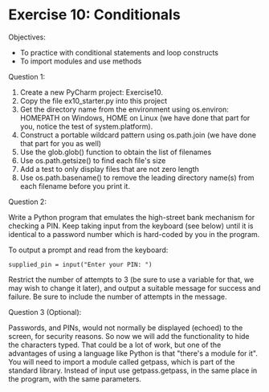 # Exercise 10: Conditionals 

Objectives:

* To practice with conditional statements and loop constructs
* To import modules and use methods

Question 1:

1. Create a new PyCharm project: Exercise10.
2. Copy the file ex10_starter.py into this project
3. Get the directory name from the environment using os.environ: HOMEPATH on Windows, HOME on Linux (we have done that part for you, notice the test of system.platform).
4. Construct a portable wildcard pattern using os.path.join (we have done that part for you as well)
5. Use the glob.glob() function to obtain the list of filenames
6. Use os.path.getsize() to find each file's size
7. Add a test to only display files that are not zero length
8. Use os.path.basename() to remove the leading directory name(s) from each filename before you print it.

Question 2:

Write a Python program that emulates the high-street bank mechanism for checking a PIN. Keep taking input from the keyboard (see below) until it is identical to a password number which is hard-coded by you in the program.

To output a prompt and read from the keyboard:

`supplied_pin = input("Enter your PIN: ")`

Restrict the number of attempts to 3 (be sure to use a variable for that, we may wish to change it later), and output a suitable message for success and failure. Be sure to include the number of attempts in the message.

Question 3 (Optional):

Passwords, and PINs, would not normally be displayed (echoed) to the screen, for security reasons. So now we will add the functionality to hide the characters typed. That could be a lot of work, but one of the advantages of using a language like Python is that "there's a module for it".
You will need to import a module called getpass, which is part of the standard library.
Instead of input use getpass.getpass, in the same place in the program, with the same parameters.